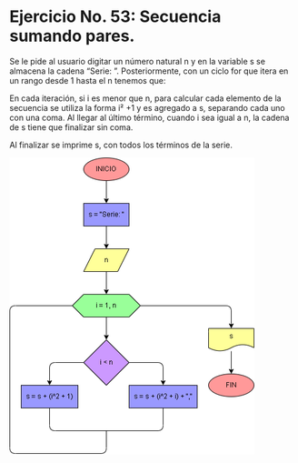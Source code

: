# Ejercicio No. 53: Secuencia sumando pares.

Se le pide al usuario digitar un número natural n y en la variable s se almacena la cadena “Serie: ”. Posteriormente, con un ciclo for que itera en un rango desde 1 hasta el n tenemos que:

En cada iteración, si i es menor que n, para calcular cada elemento de la secuencia se utiliza la forma i² +1 y es agregado a s, separando cada uno con una coma. Al llegar al último término, cuando i sea igual a n, la cadena de s tiene que finalizar sin coma. 

Al finalizar se imprime s, con todos los términos de la serie.

![Diagrama](diagrama.png "diagrama de flujo")
